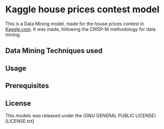 # Kaggle house prices contest model

This is a Data Mining model, made for the house prices contest in [Kaggle.com](http://www.kaggle.com). It was made, following the CRISP-M methodology for data mining. 

## Data Mining Techniques used



## Usage

## Prerequisites

## License

This models was released under the (GNU GENERAL PUBLIC LICENSE)[LICENSE.txt]
